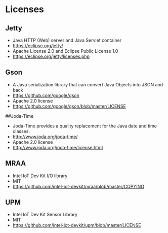 # Licenses

## Jetty
*	Java HTTP (Web) server and Java Servlet container
*	https://eclipse.org/jetty/
*	Apache License 2.0 and Eclipse Public License 1.0
*	https://eclipse.org/jetty/licenses.php

## Gson
*	A Java serialization library that can convert Java Objects into JSON and back
*	https://github.com/google/gson
*	Apache 2.0 license
*	https://github.com/google/gson/blob/master/LICENSE

##Joda-Time
* Joda-Time provides a quality replacement for the Java date and time classes. 
* http://www.joda.org/joda-time/ 
* Apache 2.0 license
* http://www.joda.org/joda-time/license.html

##  MRAA
* Intel IoT Dev Kit I/O library
* MIT
* https://github.com/intel-iot-devkit/mraa/blob/master/COPYING

## UPM
* Intel IoT Dev Kit Sensor Library
* MIT
* https://github.com/intel-iot-devkit/upm/blob/master/LICENSE


